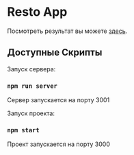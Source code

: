 # Resto App

Посмотреть результат вы можете [здесь](https://resto-react-app.herokuapp.com/).

## Доступные Скрипты

Запуск сервера:

### `npm run server`

Сервер запускается на порту 3001

Запуск проекта:

### `npm start`

Проект запускается на порту 3000